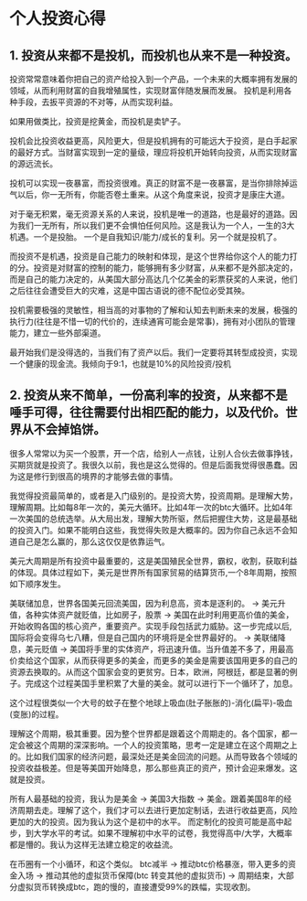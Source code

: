 # 个人投资心得

## 1. 投资从来都不是投机，而投机也从来不是一种投资。
投资常常意味着你把自己的资产给投入到一个产品，一个未来的大概率拥有发展的领域，从而利用财富的自我增殖属性，实现财富伴随发展而发展。
投机是利用各种手段，去扳平资源的不对等，从而实现利益。

如果用做类比，投资是挖黄金，而投机是卖铲子。

投机会比投资收益更高，风险更大，但是投机拥有的可能远大于投资，是白手起家的最好方式。当财富实现到一定的量级，理应将投机开始转向投资，从而实现财富的源远流长。

投机可以实现一夜暴富，而投资很难。真正的财富不是一夜暴富，是当你排除掉运气以后，你一无所有，你能否卷土重来。从这个角度来说，投资才是康庄大道。

对于毫无积累，毫无资源关系的人来说，投机是唯一的道路，也是最好的道路。因为我们一无所有，所以我们更不会惧怕任何风险。这是我认为一个人，一生的3大机遇。一个是投胎。
一个是自我知识/能力/成长的复利。另一个就是投机了。

而投资不是机遇，投资是自己能力的映射和体现，是这个世界给你这个人的能力打的分。投资是对财富的控制的能力，能够拥有多少财富，从来都不是外部决定的，而是自己的能力决定的，从美国大部分高达几个亿美金的彩票获奖的人来说，他们之后往往会遭受巨大的灾难，这是中国古语说的德不配位必受其殃。

投机需要极强的灵敏性，相当高的对事物的了解和认知去判断未来的发展，极强的执行力(往往是不惜一切的代价的，连续通宵可能会是常事)，拥有对小团队的管理能力，建立一些外部渠道。

最开始我们是没得选的，当我们有了资产以后。我们一定要将其转型成投资，实现一个健康的现金流。我倾向于9:1，也就是10%的风险投资/投机

## 2. 投资从来不简单，一份高利率的投资，从来都不是唾手可得，往往需要付出相匹配的能力，以及代价。世界从不会掉馅饼。
很多人常常以为买一个股票，开一个店，给别人一点钱，让别人合伙去做事挣钱，买期货就是投资了。我很久以前，我也是这么觉得的。但是后面我觉得很愚蠢。因为这是修行到很高的境界的才能够去做的事情。

我觉得投资最简单的，或者是入门级别的。是投资大势，投资周期。是理解大势，理解周期。比如每8年一次的，美元大循环。比如4年一次的btc大循环。比如4年一次美国的总统选举。从大局出发，理解大势所驱，然后把握住大势，这是最基础的投资入门。如果不能明白这些，我觉得失败是大概率的。因为你自己永远不会知道自己是怎么赢的，那么这仅仅是依靠运气。

美元大周期是所有投资中最重要的，这是美国殖民全世界，霸权，收割，获取利益的体现。具体过程如下，美元是世界所有国家贸易的结算货币,一个8年周期，按照如下顺序发生。

美联储加息，世界各国美元回流美国，因为利息高，资本是逐利的。 -> 美元升值，各种实体资产就贬值，比如房子，股票 -> 美国在此时利用更高价值的美金，开始收购各国的核心资产，重要资产。实现手段包括武力威胁。这一步完成以后,国际将会变得乌七八糟，但是自己国内的环境将是全世界最好的。 -> 美联储降息，美元贬值 -> 美国将手里的实体资产，将迅速升值。当升值差不多了，用最高价卖给这个国家，从而获得更多的美金，而更多的美金是需要该国用更多的自己的资源去换取的。从而这个国家会变的更贫穷。日本，欧洲，阿根廷，都是显著的例子。完成这个过程美国手里积累了大量的美金。就可以进行下一个循环了，加息。

这个过程很类似一个大号的蚊子在整个地球上吸血(肚子胀胀的)-消化(扁平)-吸血(变胀)的过程。

理解这个周期，极其重要。因为整个世界都是跟着这个周期走的。各个国家，都一定会被这个周期的深深影响。一个人的投资策略，思考一定是建立在这个周期之上的。比如我们国家的经济问题，最深处还是美金回流的问题。从而导致各个领域的投资收益极差。但是等美国开始降息，那么那些真正的资产，预计会迎来爆发。这就是投资。

所有人最基础的投资，我认为是美金 -> 美国3大指数 -> 美金。跟着美国8年的经济周期去走。理解了这个，我们才可以去进行更加定制话，去进行收益更高，风险更加的大的投资。因为我认为这个是初中的水平。 而定制化的投资可能是高中起步，到大学水平的考试。如果不理解初中水平的试卷，我觉得高中/大学，大概率都是懵的。我认为这样无法建立稳定的收益流。

在币圈有一个小循环，和这个类似。 btc减半 -> 推动btc价格暴涨，带入更多的资金入场 -> 推动其他的虚拟货币保障(btc 转变其他的虚拟货币) -> 周期结束，大部分虚拟货币转换成btc，跑的慢的，直接遭受99%的跌幅，实现收割。